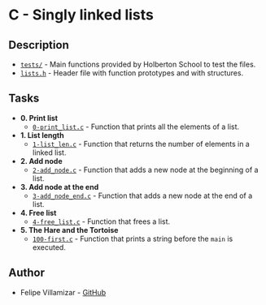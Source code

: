 # C - Singly linked lists

## Description

* [`tests/`](./tests) - Main functions provided by Holberton School to test the files.
* [`lists.h`](./lists.h) - Header file with function prototypes and with structures.

## Tasks

* **0. Print list**
  * [`0-print_list.c`](./0-print_list.c) - Function that prints all the elements of a list.
* **1. List length**
  * [`1-list_len.c`](./1-list_len.c) - Function that returns the number of elements in a linked list.
* **2. Add node**
  * [`2-add_node.c`](./2-add_node.c) - Function that adds a new node at the beginning of a list.
* **3. Add node at the end**
  * [`3-add_node_end.c`](./3-add_node_end.c) - Function that adds a new node at the end of a list.
* **4. Free list**
  * [`4-free_list.c`](./4-free_list.c) - Function that frees a list.
* **5. The Hare and the Tortoise**
  * [`100-first.c`](./100-first.c) - Function that prints a string before the `main` is executed.

## Author
* Felipe Villamizar - [GitHub](https://github.com/felipevcc)
